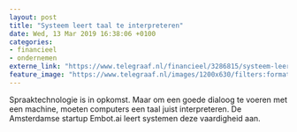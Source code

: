 ```yaml
---
layout: post
title: "Systeem leert taal te interpreteren"
date: Wed, 13 Mar 2019 16:38:06 +0100
categories: 
- financieel 
- ondernemen 
externe_link: "https://www.telegraaf.nl/financieel/3286815/systeem-leert-taal-te-interpreteren"
feature_image: "https://www.telegraaf.nl/images/1200x630/filters:format(jpeg):quality(80)/cdn-kiosk-api.telegraaf.nl/ff39e916-45a5-11e9-b0d6-0255c322e81b.jpg"
---
```


<p class="intro">Spraaktechnologie is in opkomst. Maar om een goede dialoog te voeren met een machine, moeten computers een taal juist interpreteren. De Amsterdamse startup Embot.ai leert systemen deze vaardigheid aan.</p>
